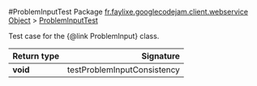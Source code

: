 #ProblemInputTest
Package [fr.faylixe.googlecodejam.client.webservice](nullfr/faylixe/googlecodejam/client/webservice)
[Object]() > [ProblemInputTest]()

Test case for the {@link ProblemInput} class.

Return type | Signature
--- | ---:
**void** | testProblemInputConsistency
